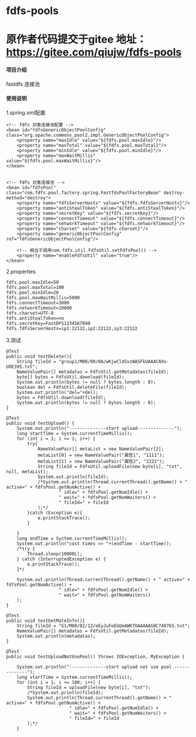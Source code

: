 # fdfs-pools

# 原作者代码提交于gitee   地址： https://gitee.com/qiujw/fdfs-pools

#### 项目介绍
fastdfs 连接池


#### 使用说明
1.spring.xml配置

    <!-- fdfs 对象连接池配置 -->
    <bean id="fdfsGenericObjectPoolConfig" class="org.apache.commons.pool2.impl.GenericObjectPoolConfig">
        <property name="maxIdle" value="${fdfs.pool.maxIdle}"/>
        <property name="maxTotal" value="${fdfs.pool.maxTotal}"/>
        <property name="minIdle" value="${fdfs.pool.minIdle}"/>
        <property name="maxWaitMillis" value="${fdfs.pool.maxWaitMillis}"/>
    </bean>


    <!-- fdfs 对象连接池 -->
    <bean id="fdfsPool" class="com.fdfs.pool.factory.spring.FastfdsPoolFactoryBean" destroy-method="destroy">
        <property name="fdfsServerHosts" value="${fdfs.fdfsServerHosts}"/>
        <property name="antiStealToken" value="${fdfs.antiStealToken}"/>
        <property name="secretKey" value="${fdfs.secretKey}"/>
        <property name="connectTimeout" value="${fdfs.connectTimeout}"/>
        <property name="networkTimeout" value="${fdfs.networkTimeout}"/>
        <property name="charset" value="${fdfs.charset}"/>
        <property name="genericObjectPoolConfig" ref="fdfsGenericObjectPoolConfig"/>

        <!-- 相当于调用com.fdfs.util.FdfsUtil.setFdfsPool() -->
        <property name="enableFdfsUtil" value="true"/>
    </bean>

  2.properties

    fdfs.pool.maxIdle=50
    fdfs.pool.maxTotal=100
    fdfs.pool.minIdle=20
    fdfs.pool.maxWaitMillis=5000
    fdfs.connectTimeout=3000
    fdfs.networkTimeout=10000
    fdfs.charset=UTF-8
    fdfs.antiStealToken=no
    fdfs.secretKey=FastDFS1234567890
    fdfs.fdfsServerHosts=ip1:22122,ip2:22122,ip3:22122

3.测试

    @Test
    public void testDelete(){
        String fileId = "group1/M00/00/0A/wKjwCldSvzWASFkUAAACAXo-UOE395.txt";
        NameValuePair[] metadatas = FdfsUtil.getMetadatas(fileId);
        byte[] bytes = FdfsUtil.download(fileId);
        System.out.println(bytes != null ? bytes.length : 0);
        boolean del = FdfsUtil.deleteFile(fileId);
        System.out.println("del="+del);
        bytes = FdfsUtil.download(fileId);
        System.out.println(bytes != null ? bytes.length : 0);
    }

    @Test
    public void testUpload() {
        System.out.println("--------------start upload--------------");
        long startTime = System.currentTimeMillis();
        for (int i = 1; i <= 1; i++) {
            try{
                NameValuePair[] metaList = new NameValuePair[2];
                metaList[0] = new NameValuePair("属性1", "1111");
                metaList[1] = new NameValuePair("属性2", "2222");
                String fileId = FdfsUtil.uploadFile(new byte[i], "txt", null, metaList);
                System.out.println(fileId);
                /*System.out.println(Thread.currentThread().getName() + " active=" + fdfsPool.getNumActive() +
                        " idle=" + fdfsPool.getNumIdle() +
                        " wait=" + fdfsPool.getNumWaiters() +
                        " fileId=" + fileId
                );*/
            }catch (Exception e){
                e.printStackTrace();
            }

        }
        long endTime = System.currentTimeMillis();
        System.out.println("cost times >> "+(endTime - startTime));
        /*try {
            Thread.sleep(10000L);
        } catch (InterruptedException e) {
            e.printStackTrace();
        }*/

        System.out.println(Thread.currentThread().getName() + " active=" + fdfsPool.getNumActive() +
                        " idle=" + fdfsPool.getNumIdle() +
                        " wait=" + fdfsPool.getNumWaiters()
        );
    }

    @Test
    public void testGetMateInfo(){
        String fileId = "G1/M00/02/12/eEyJuFoEGQmAWKTOAAAAAS0C740765.txt";
        NameValuePair[] metadatas = FdfsUtil.getMetadatas(fileId);
        System.out.println(metadatas);
    }

    @Test
    public void testUploadNotUsePool() throws IOException, MyException {

        System.out.println("--------------start upload not use pool --------------");
        long startTime = System.currentTimeMillis();
        for (int i = 1; i <= 100; i++) {
            String fileId = uploadFile(new byte[i], "txt");
            /*System.out.println(fileId);
            System.out.println(Thread.currentThread().getName() + " active=" + fdfsPool.getNumActive() +
                            " idle=" + fdfsPool.getNumIdle() +
                            " wait=" + fdfsPool.getNumWaiters() +
                            " fileId=" + fileId
            );*/
        }
